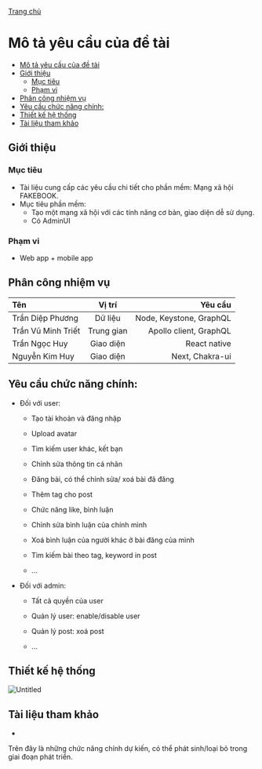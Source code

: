 [Trang chủ](/)

# Mô tả yêu cầu của đề tài

- [Mô tả yêu cầu của đề tài](#mô-tả-yêu-cầu-của-đề-tài)
- [Giới thiệu](#giới-thiệu)
  - [Mục tiêu](#mục-tiêu)
  - [Phạm vi](#phạm-vi)
- [Phân công nhiệm vụ](#phân-công-nhiệm-vụ)
- [Yêu cầu chức năng chính:](#yêu-cầu-chức-năng-chính)
- [Thiết kế hệ thống](#thiết-kế-hệ-thống)
- [Tài liệu tham khảo](#tài-liệu-tham-khảo)

## Giới thiệu

### Mục tiêu

- Tài liệu cung cấp các yêu cầu chi tiết cho phần mềm: Mạng xã hội FAKEBOOK.
- Mục tiêu phần mềm:
    + Tạo một mạng xã hội với các tính năng cơ bản, giao diện dễ sử dụng.
    + Có AdminUI

### Phạm vi

- Web app + mobile app

## Phân công nhiệm vụ

| Tên                |   Vị trí   |                 Yêu cầu |
| :----------------- | :--------: | ----------------------: |
| Trần Diệp Phương   |  Dữ liệu   | Node, Keystone, GraphQL |
| Trần Vũ Minh Triết | Trung gian |  Apollo client, GraphQL |
| Trần Ngọc Huy      | Giao diện  |            React native |
| Nguyễn Kim Huy     | Giao diện  |         Next, Chakra-ui |

## Yêu cầu chức năng chính:

- Đối với user:

    + Tạo tài khoản và đăng nhập

    + Upload avatar

    + Tìm kiếm user khác, kết bạn

    + Chỉnh sửa thông tin cá nhân

    + Đăng bài, có thể chỉnh sửa/ xoá bài đã đăng

    + Thêm tag cho post

    + Chức năng like, bình luận

    + Chỉnh sửa bình luận của chính mình

    + Xoá bình luận của người khác ở bài đăng của mình

    + Tìm kiếm bài theo tag, keyword in post

    + ...

- Đối với admin:

    + Tất cả quyền của user

    + Quản lý user: enable/disable user

    + Quản lý post: xoá post

    + ...

## Thiết kế hệ thống
![Untitled](https://user-images.githubusercontent.com/63086038/133872684-67f3199e-df8a-454c-b186-ffe27ddddbdc.png)
## Tài liệu tham khảo
-
Trên đây là những chức năng chính dự kiến, có thể phát sinh/loại bỏ trong giai đoạn phát triển.
